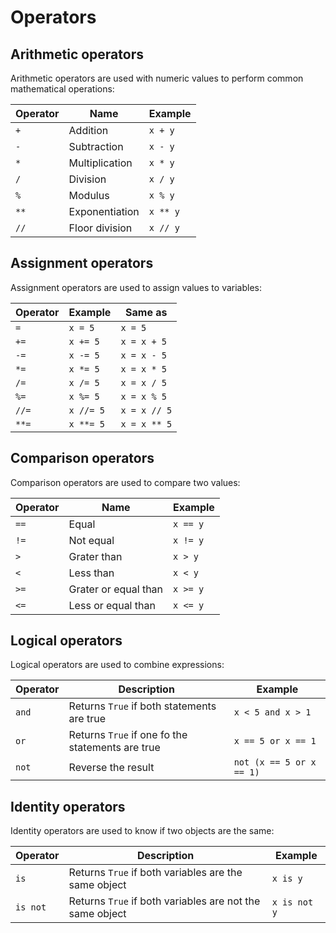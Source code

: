 # Operators

## Arithmetic operators

Arithmetic operators are used with numeric values to perform common mathematical operations:

| Operator | Name           | Example  |
| ---------|----------------|----------|
| `+`      | Addition       | `x + y`  |
| `-`      | Subtraction    | `x - y`  |
| `*`      | Multiplication | `x * y`  |
| `/`      | Division       | `x / y`  |
| `%`      | Modulus        | `x % y`  |
| `**`     | Exponentiation | `x ** y` |
| `//`     | Floor division | `x // y` |

## Assignment operators

Assignment operators are used to assign values to variables:

| Operator | Example   | Same as      |
| ---------|-----------|--------------|
| `=`      | `x = 5`   | `x = 5`      |
| `+=`     | `x += 5`  | `x = x + 5`  |
| `-=`     | `x -= 5`  | `x = x - 5`  |
| `*=`     | `x *= 5`  | `x = x * 5`  |
| `/=`     | `x /= 5`  | `x = x / 5`  |
| `%=`     | `x %= 5`  | `x = x % 5`  |
| `//=`    | `x //= 5` | `x = x // 5` |
| `**=`    | `x **= 5` | `x = x ** 5` |

## Comparison operators

Comparison operators are used to compare two values:

| Operator | Name                 | Example  |
| ---------|----------------------|----------|
| `==`     | Equal                | `x == y` |
| `!=`     | Not equal            | `x != y` |
| `>`      | Grater than          | `x > y`  |
| `<`      | Less than            | `x < y`  |
| `>=`     | Grater or equal than | `x >= y` |
| `<=`     | Less or equal than   | `x <= y` |

## Logical operators

Logical operators are used to combine expressions:

| Operator | Description                                      | Example                  |
| ---------|--------------------------------------------------|--------------------------|
|`and`     | Returns `True` if both statements are true       | `x < 5 and x > 1`        |
|`or`      | Returns `True` if one fo the statements are true | `x == 5 or x == 1`       |
|`not`     | Reverse the result                               | `not (x == 5 or x == 1)` |

## Identity operators

Identity operators are used to know if two objects are the same:

| Operator | Description                                              | Example     |
| ---------|----------------------------------------------------------|-------------|
| `is`     | Returns `True` if both variables are the same object     | `x is y`    |
| `is not` | Returns `True` if both variables are not the same object | `x is not y` |
